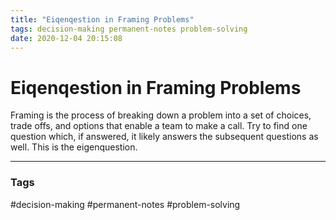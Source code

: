 ```yaml
---
title: "Eiqenqestion in Framing Problems"
tags: decision-making permanent-notes problem-solving
date: 2020-12-04 20:15:08
---
```


# Eiqenqestion in Framing Problems

Framing is the process of breaking down a problem into a set of choices, trade offs, and options that enable a team to make a call. Try to find one question which, if answered, it likely answers the subsequent questions as well. This is the eigenquestion.

---
### Tags
#decision-making #permanent-notes #problem-solving
